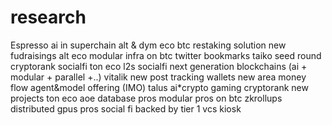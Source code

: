 # research
Espresso
ai in superchain 
alt & dym eco
btc restaking solution
new fudraisings
alt eco
modular infra on btc
twitter bookmarks
taiko
seed round cryptorank
socialfi
ton eco
l2s socialfi
next generation blockchains (ai + modular + parallel +..)
vitalik new post
tracking wallets
new area money flow
agent&model offering (IMO) 
talus
ai*crypto
gaming
cryptorank new projects
ton eco
aoe
database pros
modular pros on btc
zkrollups
distributed gpus pros
social fi backed by tier 1 vcs
kiosk
